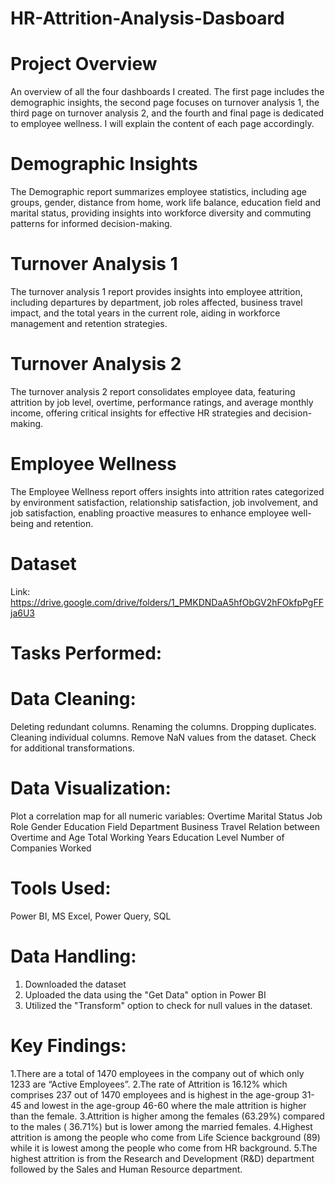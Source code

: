 # HR-Attrition-Analysis-Dasboard

# Project Overview
An overview of all the four dashboards I created. The first page includes the demographic insights, the second page focuses on turnover analysis 1, the
third page on turnover analysis 2, and the fourth and final page is dedicated to employee wellness.
I will explain the content of each page accordingly.
# Demographic Insights
The Demographic report summarizes employee statistics, including age groups, gender, distance from home, work life balance, education field and marital status, providing insights into workforce diversity and commuting patterns for informed decision-making.

# Turnover Analysis 1
The turnover analysis 1 report provides insights into employee attrition, including departures by department, job roles affected, business travel impact, and the total years in the current role, aiding in workforce management and retention strategies.


# Turnover Analysis 2
The turnover analysis 2 report consolidates employee data, featuring attrition by job level, overtime, performance ratings, and average monthly income, offering critical insights for effective HR strategies and decision-making.

# Employee Wellness
The Employee Wellness report offers insights into attrition rates categorized by environment satisfaction, relationship
satisfaction, job involvement, and job satisfaction, enabling proactive measures to enhance employee well-being and retention.


# Dataset
Link: https://drive.google.com/drive/folders/1_PMKDNDaA5hfObGV2hFOkfpPgFFja6U3


# Tasks Performed:

# Data Cleaning:
Deleting redundant columns.
Renaming the columns.
Dropping duplicates.
Cleaning individual columns.
Remove NaN values from the dataset.
Check for additional transformations.

# Data Visualization:
Plot a correlation map for all numeric variables:
Overtime
Marital Status
Job Role
Gender
Education Field
Department
Business Travel
Relation between Overtime and Age
Total Working Years
Education Level
Number of Companies Worked

# Tools Used:
Power BI, MS Excel, Power Query, SQL

# Data Handling:
1. Downloaded the dataset
2. Uploaded the data using the "Get Data" option in Power BI
3. Utilized the "Transform" option to check for null values in the dataset.

# Key Findings:
1.There are a total of 1470 employees in the company out of which only 1233 are “Active Employees”.
2.The rate of Attrition is 16.12% which comprises 237 out of 1470 employees and is highest in the age-group 31-45 and lowest in the age-group 46-60 where the male attrition is higher than the female.
3.Attrition is higher among the females (63.29%) compared to the males ( 36.71%) but is lower among the married females.
4.Highest attrition is among the people who come from Life Science background (89) while it is lowest among the people who come from HR background.
5.The highest attrition is from the Research and Development (R&D) department followed by the Sales and Human Resource department.

